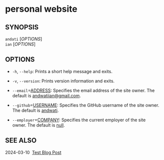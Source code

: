 personal website
================

## SYNOPSIS

`andati` [_OPTIONS_]
<br>
`ian` [_OPTIONS_]

## OPTIONS

  * `-h`, `--help`:
    Prints a short help message and exits.

  * `-v`, `--version`:
    Prints version information and exits.

  * `--email`=<u>ADDRESS</u>:
    Specifies the email address of the site owner. The default is
    [andwatiian@gmail.com](mailto:andwatiian@gmail.com).

  * `--github`=<u>USERNAME</u>:
    Specifies the GitHub username of the site owner. The default is
    [andwati](https://github.com/andwati).

  * `--employer`=<u>COMPANY</u>:
    Specifies the current employer of the site owner. The default is
    [null](null).

## SEE ALSO

2024-03-10&nbsp;&nbsp;[Test Blog Post](https://danh.computer/test)